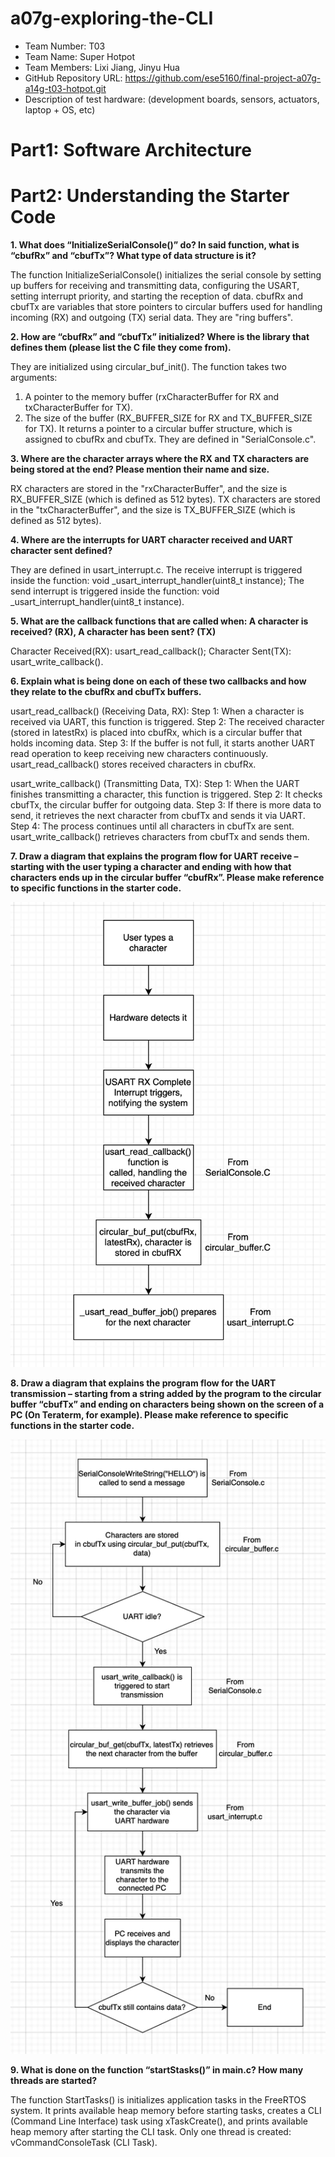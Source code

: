 # a07g-exploring-the-CLI

* Team Number: T03
* Team Name: Super Hotpot
* Team Members: Lixi Jiang, Jinyu Hua
* GitHub Repository URL: https://github.com/ese5160/final-project-a07g-a14g-t03-hotpot.git
* Description of test hardware: (development boards, sensors, actuators, laptop + OS, etc)

# Part1: Software Architecture

# Part2: Understanding the Starter Code

**1. What does “InitializeSerialConsole()” do? In said function, what is “cbufRx” and “cbufTx”? What type of data structure is it?**

The function InitializeSerialConsole() initializes the serial console by setting up buffers for receiving and transmitting data, configuring the USART, setting interrupt priority, and starting the reception of data. cbufRx and cbufTx are variables that store pointers to circular buffers used for handling incoming (RX) and outgoing (TX) serial data. They are "ring buffers".

**2. How are “cbufRx” and “cbufTx” initialized? Where is the library that defines them (please list the C file they come from).**

They are initialized using circular_buf_init(). The function takes two arguments:
1. A pointer to the memory buffer (rxCharacterBuffer for RX and txCharacterBuffer for TX).
2. The size of the buffer (RX_BUFFER_SIZE for RX and TX_BUFFER_SIZE for TX).
It returns a pointer to a circular buffer structure, which is assigned to cbufRx and cbufTx. 
They are defined in "SerialConsole.c".

**3. Where are the character arrays where the RX and TX characters are being stored at the end? Please mention their name and size.**

RX characters are stored in the "rxCharacterBuffer", and the size is RX_BUFFER_SIZE (which is defined as 512 bytes). TX characters are stored in the "txCharacterBuffer", and the size is TX_BUFFER_SIZE (which is defined as 512 bytes).

**4. Where are the interrupts for UART character received and UART character sent defined?**

They are defined in usart_interrupt.c. 
The receive interrupt is triggered inside the function: void _usart_interrupt_handler(uint8_t instance);
The send interrupt is triggered inside the function: void _usart_interrupt_handler(uint8_t instance).

**5. What are the callback functions that are called when: A character is received? (RX), A character has been sent? (TX)**

Character Received(RX): 
usart_read_callback();
Character Sent(TX): 
usart_write_callback().

**6. Explain what is being done on each of these two callbacks and how they relate to the cbufRx and cbufTx buffers.**

usart_read_callback() (Receiving Data, RX):
Step 1: When a character is received via UART, this function is triggered.
Step 2: The received character (stored in latestRx) is placed into cbufRx, which is a circular buffer that holds incoming data.
Step 3: If the buffer is not full, it starts another UART read operation to keep receiving new characters continuously.
usart_read_callback() stores received characters in cbufRx.

usart_write_callback() (Transmitting Data, TX):
Step 1: When the UART finishes transmitting a character, this function is triggered.
Step 2: It checks cbufTx, the circular buffer for outgoing data.
Step 3: If there is more data to send, it retrieves the next character from cbufTx and sends it via UART.
Step 4: The process continues until all characters in cbufTx are sent.
usart_write_callback() retrieves characters from cbufTx and sends them.

**7. Draw a diagram that explains the program flow for UART receive – starting with the user typing a character and ending with how that characters ends up in the circular buffer “cbufRx”. Please make reference to specific functions in the starter code.**

![alt text](image1.png)

**8. Draw a diagram that explains the program flow for the UART transmission – starting from a string added by the program to the circular buffer “cbufTx” and ending on characters being shown on the screen of a PC (On Teraterm, for example). Please make reference to specific functions in the starter code.**

![alt text](image2.png)

**9. What is done on the function “startStasks()” in main.c? How many threads are started?**

The function StartTasks() is initializes application tasks in the FreeRTOS system. It prints available heap memory before starting tasks, creates a CLI (Command Line Interface) task using xTaskCreate(), and prints available heap memory after starting the CLI task.
Only one thread is created: vCommandConsoleTask (CLI Task).